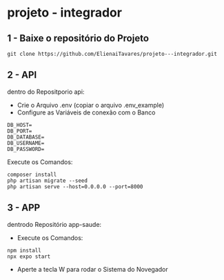 # projeto - integrador

## 1 - Baixe o repositório do Projeto 
```
git clone https://github.com/ElienaiTavares/projeto---integrador.git
```
## 2 - API
dentro do Repositporio api:
- Crie o Arquivo .env (copiar o arquivo .env_example)
- Configure as Variáveis de conexão com o Banco
```
DB_HOST=
DB_PORT=
DB_DATABASE=
DB_USERNAME=
DB_PASSWORD=
```
Execute os Comandos:
```
composer install
php artisan migrate --seed
php artisan serve --host=0.0.0.0 --port=8000
```

## 3 - APP 
dentrodo Repositório app-saude: 
- Execute os Comandos:
```
npm install
npx expo start
```
- Aperte a tecla W para rodar o Sistema do Novegador
